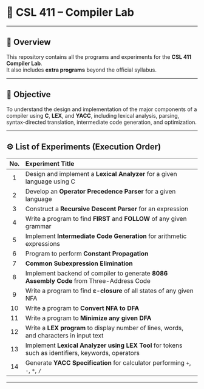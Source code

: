 # 🧩 CSL 411 – Compiler Lab

---

## 📘 Overview
This repository contains all the programs and experiments for the **CSL 411 Compiler Lab**.  
It also includes **extra programs** beyond the official syllabus.

---

## 🧠 Objective
To understand the design and implementation of the major components of a compiler using **C**, **LEX**, and **YACC**, including lexical analysis, parsing, syntax-directed translation, intermediate code generation, and optimization.

---

## ⚙️ List of Experiments (Execution Order)

| No. | Experiment Title |
|:--:|:--|
| 1 | Design and implement a **Lexical Analyzer** for a given language using C |
| 2 | Develop an **Operator Precedence Parser** for a given language |
| 3 | Construct a **Recursive Descent Parser** for an expression |
| 4 | Write a program to find **FIRST** and **FOLLOW** of any given grammar |
| 5 | Implement **Intermediate Code Generation** for arithmetic expressions |
| 6 | Program to perform **Constant Propagation** |
| 7 | **Common Subexpression Elimination** |
| 8 | Implement backend of compiler to generate **8086 Assembly Code** from Three-Address Code |
| 9 | Write a program to find **ε-closure** of all states of any given NFA |
| 10 | Write a program to **Convert NFA to DFA** |
| 11 | Write a program to **Minimize any given DFA** |
| 12 | Write a **LEX program** to display number of lines, words, and characters in input text |
| 13 | Implement **Lexical Analyzer using LEX Tool** for tokens such as identifiers, keywords, operators |
| 14 | Generate **YACC Specification** for calculator performing `+`, `-`, `*`, `/` |

---


